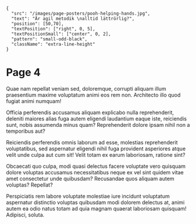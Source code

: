 ```json,poster-image
{
  "src": "/images/page-posters/pooh-helping-hands.jpg",
  "text": "Är agil metodik \nalltid lättrörlig?",
  "position": [50,70],
  "textPosition": ["right", 0, 5],
  "textPositionSmall": ["center", 0, 2],
  "pattern": "small-odd-black",
  "className": "extra-line-height"
}
```


# Page 4

Quae nam repellat veniam sed, doloremque, corrupti aliquam illum praesentium maxime voluptatum animi eos rem non. Architecto illo quod fugiat animi numquam!

Officia perferendis accusamus aliquam explicabo nulla reprehenderit, deleniti maiores alias fuga autem eligendi laudantium eaque iste, reiciendis sunt, nobis assumenda minus quam? Reprehenderit dolore ipsam nihil non a temporibus aut?

Reiciendis perferendis omnis laborum ad esse, molestias reprehenderit voluptatibus, sed aspernatur eligendi nihil fuga provident asperiores atque velit unde culpa aut cum sit! Velit totam ex earum laboriosam, ratione sint?

Obcaecati quo culpa, modi quasi delectus facere voluptate vero quisquam dolore voluptas accusamus necessitatibus neque ex vel sint quidem vitae amet consectetur unde quibusdam? Recusandae quos aliquam autem voluptas? Repellat?

Perspiciatis rem labore voluptate molestiae iure incidunt voluptatum aspernatur distinctio voluptas quibusdam modi dolorem delectus at, animi autem ea odio natus totam ad quia magnam quaerat laboriosam quisquam! Adipisci, soluta.